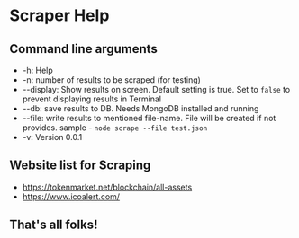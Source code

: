 
# Scraper Help

## Command line arguments

* -h: Help
* -n: number of results to be scraped (for testing)
* --display: Show results on screen. Default setting is true. Set to `false` to prevent displaying results in Terminal
* --db: save results to DB. Needs MongoDB installed and running
* --file: write results to mentioned file-name. File will be created if not provides. sample - `node scrape --file test.json`
* -v: Version 0.0.1

## Website list for Scraping

- https://tokenmarket.net/blockchain/all-assets
- https://www.icoalert.com/

## That's all folks!
